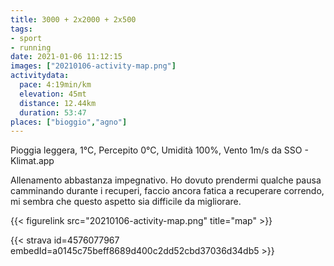 ```yaml
---
title: 3000 + 2x2000 + 2x500
tags:
- sport
- running
date: 2021-01-06 11:12:15
images: ["20210106-activity-map.png"]
activitydata:
  pace: 4:19min/km
  elevation: 45mt
  distance: 12.44km
  duration: 53:47
places: ["bioggio","agno"]
---
```


Pioggia leggera, 1°C, Percepito 0°C, Umidità 100%, Vento 1m/s da SSO - Klimat.app

<!--more-->

Allenamento abbastanza impegnativo. Ho dovuto prendermi qualche pausa camminando durante i recuperi, faccio ancora fatica a recuperare correndo, mi sembra che questo aspetto sia difficile da migliorare.

{{< figurelink src="20210106-activity-map.png" title="map" >}}


{{< strava id=4576077967 embedId=a0145c75beff8689d400c2dd52cbd37036d34db5 >}}

